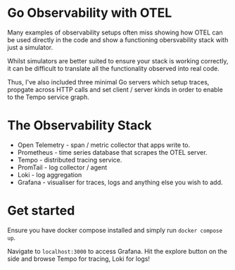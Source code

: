 # Go Observability with OTEL

Many examples of observability setups often miss showing how OTEL can be used
directly in the code and show a functioning obersvability stack with just a simulator.

Whilst simulators are better suited to ensure your stack is working correctly,
it can be difficult to translate all the functionality observed into real code.

Thus, I've also included three minimal Go servers which setup traces, propgate
across HTTP calls and set client / server kinds in order to enable to the
Tempo service graph.

# The Observability Stack

- Open Telemetry - span / metric collector that apps write to.
- Prometheus - time series database that scrapes the OTEL server.
- Tempo - distributed tracing service.
- PromTail - log collector / agent
- Loki - log aggregation
- Grafana - visualiser for traces, logs and anything else you wish to add.

# Get started

Ensure you have docker compose installed and simply run `docker compose up`.

Navigate to `localhost:3000` to access Grafana. Hit the explore button on the side and
browse Tempo for tracing, Loki for logs!
